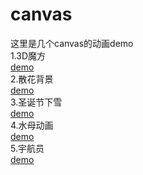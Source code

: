 # canvas
这里是几个canvas的动画demo<br/>
 1.3D魔方<br/>
 [demo](https://jingjingdemao.github.io/canvas/cube/index.html)<br/>
 2.散花背景<br/>
 [demo](https://jingjingdemao.github.io/canvas/petal/index.html)<br/>
 3.圣诞节下雪<br/>
[demo](https://jingjingdemao.github.io/canvas/snow/index.html)<br/>
4.水母动画<br/>
[demo](https://jingjingdemao.github.io/canvas/jellyfish/index.html)<br/>
5.宇航员<br/>
[demo](https://jingjingdemao.github.io/canvas/spaceman/index.html)<br/>
